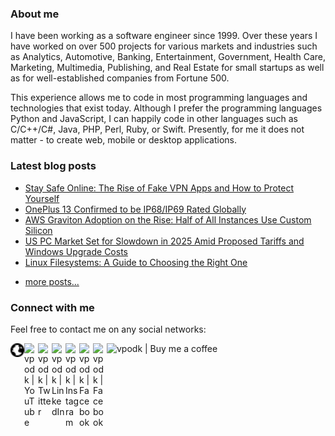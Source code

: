### About me

I have been working as a software engineer since 1999. Over these years I have worked on over 500 projects for various markets and industries such as Analytics, Automotive, Banking, Entertainment, Government, Health Care, Marketing, Multimedia, Publishing, and Real Estate for small startups as well as for well-established companies from Fortune 500.

This experience allows me to code in most programming languages and technologies that exist today. Although I prefer the programming languages Python and JavaScript, I can happily code in other languages such as C/C++/C#, Java, PHP, Perl, Ruby, or Swift. Presently, for me it does not matter - to create web, mobile or desktop applications.

### Latest blog posts

<!-- BLOG-POST-LIST:START -->
- [Stay Safe Online: The Rise of Fake VPN Apps and How to Protect Yourself](https://medium.com/majordigest/stay-safe-online-the-rise-of-fake-vpn-apps-and-how-to-protect-yourself-0f8c00b6c8c0?source=rss-22947912adc0------2)
- [OnePlus 13 Confirmed to be IP68/IP69 Rated Globally](https://medium.com/majordigest/oneplus-13-confirmed-to-be-ip68-ip69-rated-globally-acd8a2f5b8ef?source=rss-22947912adc0------2)
- [AWS Graviton Adoption on the Rise: Half of All Instances Use Custom Silicon](https://medium.com/majordigest/aws-graviton-adoption-on-the-rise-half-of-all-instances-use-custom-silicon-07a6c460f4fb?source=rss-22947912adc0------2)
- [US PC Market Set for Slowdown in 2025 Amid Proposed Tariffs and Windows Upgrade Costs](https://medium.com/majordigest/us-pc-market-set-for-slowdown-in-2025-amid-proposed-tariffs-and-windows-upgrade-costs-fd522366cb6e?source=rss-22947912adc0------2)
- [Linux Filesystems: A Guide to Choosing the Right One](https://medium.com/majordigest/linux-filesystems-a-guide-to-choosing-the-right-one-a50abb772963?source=rss-22947912adc0------2)
<!-- BLOG-POST-LIST:END -->
- [more posts...](https://medium.com/@vpodk)

### Connect with me
Feel free to contact me on any social networks:

[<img align="left" alt="vpodk.com" width="22px" src="https://raw.githubusercontent.com/iconic/open-iconic/master/svg/globe.svg" />][website]
[<img align="left" alt="vpodk | YouTube" width="22px" src="https://cdn.jsdelivr.net/npm/simple-icons@v3/icons/youtube.svg" />][youtube]
[<img align="left" alt="vpodk | Twitter" width="22px" src="https://cdn.jsdelivr.net/npm/simple-icons@v3/icons/twitter.svg" />][twitter]
[<img align="left" alt="vpodk | LinkedIn" width="22px" src="https://cdn.jsdelivr.net/npm/simple-icons@v3/icons/linkedin.svg" />][linkedin]
[<img align="left" alt="vpodk | Instagram" width="22px" src="https://cdn.jsdelivr.net/npm/simple-icons@v3/icons/instagram.svg" />][instagram]
[<img align="left" alt="vpodk | Facebook" width="22px" src="https://cdn.jsdelivr.net/npm/simple-icons@v3/icons/facebook.svg" />][facebook]
[<img align="left" alt="vpodk | Facebook" width="22px" src="https://cdn.jsdelivr.net/npm/simple-icons@v3/icons/medium.svg" />][medium]
[<img align="left" alt="vpodk | Buy me a coffee" height="24px" src="https://cdn.buymeacoffee.com/buttons/default-yellow.png" />][buymeacoffee]
<br>

<!-- Meta data -->
[website]: https://vpodk.com
[twitter]: https://twitter.com/vpodk
[youtube]: https://youtube.com/@vpodk
[instagram]: https://instagram.com/vpodk
[linkedin]: https://linkedin.com/in/vpodk
[facebook]: https://facebook.com/vpodk
[medium]: https://medium.com/@vpodk
[buymeacoffee]: https://www.buymeacoffee.com/vpodk
